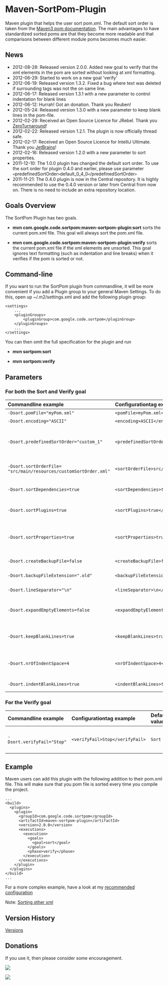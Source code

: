 # Maven-SortPom-Plugin #
Maven plugin that helps the user sort pom.xml. The default sort order is taken from the [Maven3 pom documentation](http://maven.apache.org/ref/3.0.3/maven-model/maven.html).
The main advantages to have standardized sorted poms are that they become more readable and that comparisons between different module poms becomes much easier.

## News ##
  * 2012-08-28: Released version 2.0.0. Added new goal to verify that the xml elements in the pom are sorted without looking at xml formatting.
  * 2012-06-29: Started to work on a new goal 'verify'
  * 2012-06-19: Released version 1.3.2. Fixed a bug where text was deleted if surrounding tags was not the on same line.
  * 2012-06-17: Released version 1.3.1 with a new parameter to control indentation for blank lines
  * 2012-06-12: Hurrah! Got an donation. Thank you Reuben!
  * 2012-05-24: Released version 1.3.0 with a new parameter to keep blank lines in the pom-file.
  * 2012-02-29: Received an Open Source Licence for JRebel. Thank you [ZeroTurnaround](http://zeroturnaround.com/jrebel/)!
  * 2012-02-22: Released version 1.2.1. The plugin is now officially thread safe.
  * 2012-02-17: Received an Open Source Licence for IntelliJ Ultimate. Thank you [JetBrains](http://www.jetbrains.com/idea/)!
  * 2012-02-16: Released version 1.2.0 with a new parameter to sort properties.
  * 2011-12-10: The 1.0.0 plugin has changed the default sort order. To use the sort order for plugin 0.4.0 and earlier, please use parameter `<`predefinedSortOrder`>`default\_0\_4\_0`<`/predefinedSortOrder`>`
  * 2011-11-21: The 0.4.0 plugin is now in the Central repository. It is highly recommended to use the 0.4.0 version or later from Central from now on. There is no need to include an extra repository location.

## Goals Overview ##
The SortPom Plugin has two goals.

  * **mvn com.google.code.sortpom:maven-sortpom-plugin:sort** sorts the current pom.xml file. This goal will always sort the pom.xml file.

  * **mvn com.google.code.sortpom:maven-sortpom-plugin:verify** sorts the current pom.xml file if the xml elements are unsorted. This goal ignores text formatting (such as indentation and line breaks) when it verifies if the pom is sorted or not.

## Command-line ##
If you want to run the SortPom plugin from commandline, it will be more convenient if you add a Plugin group to your general Maven Settings. To do this, open up  ~/.m2/settings.xml and add the following plugin group:

```
<settings>
	...
	<pluginGroups>
  		<pluginGroup>com.google.code.sortpom</pluginGroup>
	</pluginGroups>
	...
</settings>
```
You can then omit the full specification for the plugin and run

  * **mvn sortpom:sort**

  * **mvn sortpom:verify**

## Parameters ##

### For both the Sort and Verify goal ###

| **Commandline example** | **Configurationtag example** | **Default value** | **Description** |
|:------------------------|:-----------------------------|:------------------|:----------------|
| ` -Dsort.pomFile="myPom.xml" ` | ` <pomFile>myPom.xml</pomFile> ` | ` pom.xml ` | Location of the pomfile |
| ` -Dsort.encoding="ASCII" ` | ` <encoding>ASCII</encoding> ` | ` UTF-8 ` | Encoding for the files |
| ` -Dsort.predefinedSortOrder="custom_1" ` | ` <predefinedSortOrder>custom_1</predefinedSortOrder> ` |  [default\_1\_0\_0](http://code.google.com/p/sortpom/source/browse/trunk/src/main/resources/default_1_0_0.xml) | Select from [a number of predefined sort profiles](PredefinedSortOrderProfiles.md) if you cannot be bothered to use a sortOrderFile and the default sort order does not match. |
| ` -Dsort.sortOrderFile= "src/main/resources/customSortOrder.xml" ` | ` <sortOrderFile>src/main/resources/customSortOrder.xml</sortOrderFile> ` | none | Custom sort order file read from either executing path or classpath. [File example](http://code.google.com/p/sortpom/source/browse/trunk/src/main/resources/default_1_0_0.xml) |
| ` -Dsort.sortDependencies=true ` | ` <sortDependencies>true</sortDependencies> ` | ` false ` | Should all the dependencies be sorted, by groupId and artifactId, in alphabetic order. [Varning](SortDependenciesVarning.md) |
| ` -Dsort.sortPlugins=true ` | ` <sortPlugins>true</sortPlugins> ` | ` false ` | Should all the plugins be sorted, by groupId and artifactId, in alphabethic order. [Varning](SortPluginsVarning.md) |
| ` -Dsort.sortProperties=true ` | ` <sortProperties>true</sortProperties> ` | ` false ` | Should the Maven pom properties be sorted alphabetically. Affects both project/properties and project/profiles/profile/properties |
| ` -Dsort.createBackupFile=false ` | ` <createBackupFile>false</createBackupFile> ` | ` true ` | Should a backup copy be created before sorting the pom |
| ` -Dsort.backupFileExtension=".old" ` | ` <backupFileExtension>.old</backupFileExtension> ` | ` .bak ` | Name of the file extension for the backup file |
| ` -Dsort.lineSeparator="\n" ` | ` <lineSeparator>\n</lineSeparator> ` | [line.separator ](http://java.sun.com/j2se/1.5.0/docs/api/java/lang/System.html#getProperties%28%29) | Line separator for sorted pom. Can be either \n, \r or \r\n |
| ` -Dsort.expandEmptyElements=false ` | ` <expandEmptyElements>false</expandEmptyElements> ` | ` true ` | Should empty xml elements be expanded. `<configuration></configuration>` or `<configuration/>` |
| ` -Dsort.keepBlankLines=true ` | ` <keepBlankLines>true</keepBlankLines> ` | ` false ` | Should blank lines in the pom-file be perserved. A maximum of one line is preserved between each tag. |
| ` -Dsort.nrOfIndentSpace=4 ` | ` <nrOfIndentSpace>4</nrOfIndentSpace> ` | ` 2 ` | Number of space characters to use as indentation. A value of -1 indicates that a tab character should be used instead |
| ` -Dsort.indentBlankLines=true ` | ` <indentBlankLines>true</indentBlankLines> ` | ` false ` | Should blank lines (if preserved) have indentation. |

### For the Verify goal ###

| **Commandline example** | **Configurationtag example** | **Default value** | **Description** |
|:------------------------|:-----------------------------|:------------------|:----------------|
| ` -Dsort.verifyFail="Stop" ` | ` <verifyFail>Stop</verifyFail> ` | ` Sort ` | Can be either [Sort, Stop or Warn](verifyFail.md) |

## Example ##
Maven users can add this plugin with the following addition to their pom.xml file. This will make sure that you pom file is sorted every time you compile the project.

```
...
<build>
  <plugins>
    <plugin>
      <groupId>com.google.code.sortpom</groupId>
      <artifactId>maven-sortpom-plugin</artifactId>
      <version>2.0.0</version>
      <executions>
        <execution>
          <goals>
            <goal>sort</goal>
          </goals>
          <phase>verify</phase>
        </execution>
      </executions>
    </plugin>
  </plugins>
</build>
...
```

For a more complex example, have a look at my [recommended configuration](recommended_configuration.md)

Note: [Sorting other xml](SortingOtherXml.md)

## Version History ##
[Versions](Versions.md)

## Donations ##
If you use it, then please consider some encouragement.

[![](https://www.paypalobjects.com/en_US/i/btn/btn_donateCC_LG.gif)](https://www.paypal.com/cgi-bin/webscr?cmd=_donations&business=JB25X84DDG5JW&lc=SE&item_name=Encourage%20the%20development&item_number=sortpom&currency_code=EUR&bn=PP%2dDonationsBF%3abtn_donateCC_LG%2egif%3aNonHosted)

[![](http://api.flattr.com/button/flattr-badge-large.png)](http://flattr.com/thing/439567/maven-sortpom-plugin)
